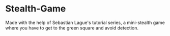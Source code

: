 # Stealth-Game
Made with the help of Sebastian Lague's tutorial series, a mini-stealth game where you have to get to the green square and avoid detection.
